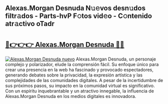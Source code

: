 ## Alexas.Morgan Desnuda N𝚞𝚎vos desn𝚞dos filtr𝚊dos - Parts-hvP F𝚘tos vid𝚎o - C𝚘ntenido atr𝚊ctivo oTadr

# <h2><a href="http://mbd7ky7.tromn.icu/?c=Alexas.Morgan+Desnuda">🔗👉👉👉 Alexas.Morgan Desnuda 🔗🔗</a></h2>

[![Alexas.Morgan Desnuda nuevo](https://i.imgur.com/pEAQMta.gif)](http://mbd7ky7.tromn.icu/?c=Alexas.Morgan+Desnuda)
Alexas.Morgan Desnuda, un personaje complejo y polarizador, elude la comprensión fácil. Su enfoque único para crear una presencia en la web ha fascinado y provocado espectadores, generando debates sobre la privacidad, la expresión artística y las complejidades de las comunidades digitales. A pesar de la incertidumbre de sus próximos pasos, su impacto en la comunidad virtual es significativo. Con un espíritu inquebrantable y un atractivo innegable, la influencia de Alexas.Morgan Desnuda en los medios digitales es innovadora.
